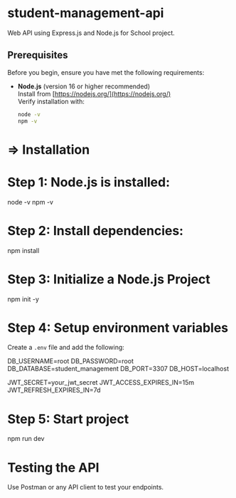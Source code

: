# student-management-api
Web API using Express.js and Node.js  for School project.

## Prerequisites

Before you begin, ensure you have met the following requirements:

- **Node.js** (version 16 or higher recommended)  
  Install from [https://nodejs.org/](https://nodejs.org/)  
  Verify installation with:
  ```bash
  node -v
  npm -v


# => Installation
# Step 1: Node.js is installed:
node -v
npm -v

#  Step 2: Install dependencies:
npm install

#  Step 3: Initialize a Node.js Project
npm init -y

# Step 4: Setup environment variables
Create a `.env` file and add the following:

DB_USERNAME=root
DB_PASSWORD=root
DB_DATABASE=student_management
DB_PORT=3307
DB_HOST=localhost

JWT_SECRET=your_jwt_secret
JWT_ACCESS_EXPIRES_IN=15m
JWT_REFRESH_EXPIRES_IN=7d

# Step 5: Start project 
npm run dev

# Testing the API
Use Postman or any API client to test your endpoints.







